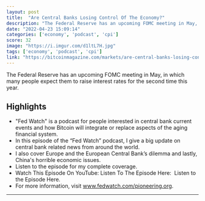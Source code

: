```yaml
---
layout: post
title:  "Are Central Banks Losing Control Of The Economy?"
description: "The Federal Reserve has an upcoming FOMC meeting in May, in which many people expect them to raise interest rates for the second time this year."
date: "2022-04-23 15:09:14"
categories: ['economy', 'podcast', 'cpi']
score: 32
image: "https://i.imgur.com/d1ltL7H.jpg"
tags: ['economy', 'podcast', 'cpi']
link: "https://bitcoinmagazine.com/markets/are-central-banks-losing-control-of-the-economy"
---
```


The Federal Reserve has an upcoming FOMC meeting in May, in which many people expect them to raise interest rates for the second time this year.

## Highlights

- "Fed Watch" is a podcast for people interested in central bank current events and how Bitcoin will integrate or replace aspects of the aging financial system.
- In this episode of the “Fed Watch” podcast, I give a big update on central bank related news from around the world.
- I also cover Europe and the European Central Bank’s dilemma and lastly, China's horrible economic issues.
- Listen to the episode for my complete coverage.
- Watch This Episode On YouTube: Listen To The Episode Here:  Listen to the Episode Here.
- For more information, visit www.fedwatch.com/pioneering.org.

---
